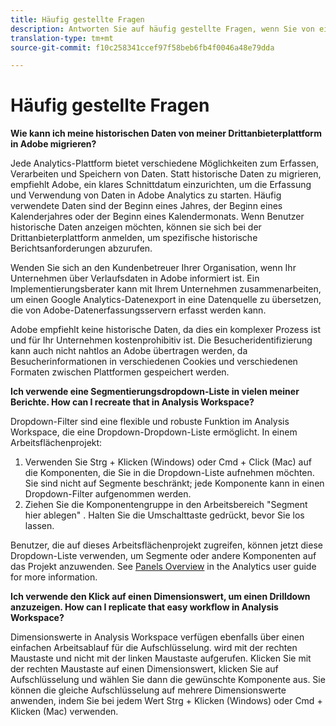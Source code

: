 ```yaml
---
title: Häufig gestellte Fragen
description: Antworten Sie auf häufig gestellte Fragen, wenn Sie von einer Drittanbieterplattform zu Adobe wechseln.
translation-type: tm+mt
source-git-commit: f10c258341ccef97f58beb6fb4f0046a48e79dda

---
```



# Häufig gestellte Fragen

**Wie kann ich meine historischen Daten von meiner Drittanbieterplattform in Adobe migrieren?**

Jede Analytics-Plattform bietet verschiedene Möglichkeiten zum Erfassen, Verarbeiten und Speichern von Daten. Statt historische Daten zu migrieren, empfiehlt Adobe, ein klares Schnittdatum einzurichten, um die Erfassung und Verwendung von Daten in Adobe Analytics zu starten. Häufig verwendete Daten sind der Beginn eines Jahres, der Beginn eines Kalenderjahres oder der Beginn eines Kalendermonats. Wenn Benutzer historische Daten anzeigen möchten, können sie sich bei der Drittanbieterplattform anmelden, um spezifische historische Berichtsanforderungen abzurufen.

Wenden Sie sich an den Kundenbetreuer Ihrer Organisation, wenn Ihr Unternehmen über Verlaufsdaten in Adobe informiert ist. Ein Implementierungsberater kann mit Ihrem Unternehmen zusammenarbeiten, um einen Google Analytics-Datenexport in eine Datenquelle zu übersetzen, die von Adobe-Datenerfassungsservern erfasst werden kann.

Adobe empfiehlt keine historische Daten, da dies ein komplexer Prozess ist und für Ihr Unternehmen kostenprohibitiv ist. Die Besucheridentifizierung kann auch nicht nahtlos an Adobe übertragen werden, da Besucherinformationen in verschiedenen Cookies und verschiedenen Formaten zwischen Plattformen gespeichert werden.

**Ich verwende eine Segmentierungsdropdown-Liste in vielen meiner Berichte. How can I recreate that in Analysis Workspace?**

Dropdown-Filter sind eine flexible und robuste Funktion im Analysis Workspace, die eine Dropdown-Dropdown-Liste ermöglicht. In einem Arbeitsflächenprojekt:

1. Verwenden Sie Strg + Klicken (Windows) oder Cmd + Click (Mac) auf die Komponenten, die Sie in die Dropdown-Liste aufnehmen möchten. Sie sind nicht auf Segmente beschränkt; jede Komponente kann in einen Dropdown-Filter aufgenommen werden.
2. Ziehen Sie die Komponentengruppe in den Arbeitsbereich "Segment hier ablegen" . Halten Sie die Umschalttaste gedrückt, bevor Sie los lassen.

Benutzer, die auf dieses Arbeitsflächenprojekt zugreifen, können jetzt diese Dropdown-Liste verwenden, um Segmente oder andere Komponenten auf das Projekt anzuwenden. See [Panels Overview](../../analyze/analysis-workspace/c-panels/panels.md) in the Analytics user guide for more information.

**Ich verwende den Klick auf einen Dimensionswert, um einen Drilldown anzuzeigen. How can I replicate that easy workflow in Analysis Workspace?**

Dimensionswerte in Analysis Workspace verfügen ebenfalls über einen einfachen Arbeitsablauf für die Aufschlüsselung. wird mit der rechten Maustaste und nicht mit der linken Maustaste aufgerufen. Klicken Sie mit der rechten Maustaste auf einen Dimensionswert, klicken Sie auf Aufschlüsselung und wählen Sie dann die gewünschte Komponente aus. Sie können die gleiche Aufschlüsselung auf mehrere Dimensionswerte anwenden, indem Sie bei jedem Wert Strg + Klicken (Windows) oder Cmd + Klicken (Mac) verwenden.
